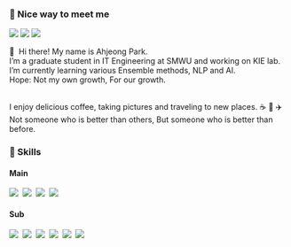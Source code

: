 ### 🤝 Nice way to meet me

<p>
  <a href="https://azeomi.tistory.com/" target="_blank"><img src="https://img.shields.io/badge/Blog-F551E2?style=flat-square&logo=GitHub%20Sponsors&logoColor=white"/></a>
  <a href="https://www.instagram.com/aaajeong0__ri/" target="_blank"><img src="https://img.shields.io/badge/aaajeong0__ri-5155F5?style=flat-square&logo=Instagram&logoColor=white"/></a>
  <a href="mailto:ahjeong@sookmyung.ac.kr" target="_blank"><img src="https://img.shields.io/badge/ahjeong@sookmyung.ac.kr-EA4335?style=flat-square&logo=Gmail&logoColor=white"/></a>
</p>

<p>
  👋&nbsp; Hi there! My name is Ahjeong Park. <br/>
  I’m a graduate student in IT Engineering at SMWU and working on KIE lab. <br/>
  I’m currently learning various Ensemble methods, NLP and AI. <br/>
  Hope: Not my own growth, For our growth. <br/> <br/>
  
  I enjoy delicious coffee, taking pictures and traveling to new places. ☕ 📸 ✈️ <br/>
  Not someone who is better than others, But someone who is better than before. <br/>
</p>

### 💪 Skills
#### Main
<p>
  <img src="https://img.shields.io/badge/Python-3766AB?style=flat&logo=Python&logoColor=white"/>&nbsp 
  <img src="https://img.shields.io/badge/PyTorch-EE4C2C?style=flat&logo=pytorch&logoColor=white"/>&nbsp
  <img src="https://img.shields.io/badge/TensorFlow-FF6F00?style=flat&logo=tensorflow&logoColor=white"/>&nbsp
  <img src="https://img.shields.io/badge/Git-F05032?style=flat&logo=Git&logoColor=white"/>&nbsp
</p>

#### Sub
<p>
  <img src="https://img.shields.io/badge/Javascript-ffb13b?style=flat&logo=javascript&logoColor=white"/>&nbsp 
  <img src="https://img.shields.io/badge/css-1572B6?style=flat&logo=css3&logoColor=white"/>&nbsp 
  <img src="https://img.shields.io/badge/Java-007396?style=flat&logo=Java&logoColor=white"/>&nbsp 
  <img src="https://img.shields.io/badge/C++-00599C?style=flat&logo=C%2B%2B&logoColor=white"/>&nbsp 
  <img src="https://img.shields.io/badge/C-A8B9CC?style=flat&logo=C&logoColor=white"/>&nbsp
  <img src="https://img.shields.io/badge/Mysql-E6B91E?style=flat&logo=MySql&logoColor=white"/>&nbsp 
</p>
